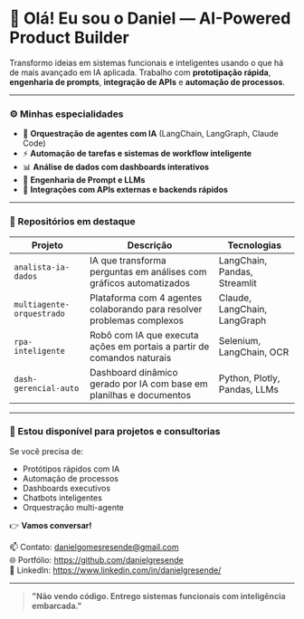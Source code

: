 # 👋 Olá! Eu sou o Daniel — AI-Powered Product Builder

Transformo ideias em sistemas funcionais e inteligentes usando o que há de mais avançado em IA aplicada. Trabalho com **prototipação rápida**, **engenharia de prompts**, **integração de APIs** e **automação de processos**.

---

### ⚙️ Minhas especialidades

- 🤖 **Orquestração de agentes com IA** (LangChain, LangGraph, Claude Code)
- ⚡ **Automação de tarefas e sistemas de workflow inteligente**
- 📊 **Análise de dados com dashboards interativos**
- 🧠 **Engenharia de Prompt e LLMs**
- 🔌 **Integrações com APIs externas e backends rápidos**

---

### 📁 Repositórios em destaque

| Projeto | Descrição | Tecnologias |
|--------|-----------|-------------|
| `analista-ia-dados` | IA que transforma perguntas em análises com gráficos automatizados | LangChain, Pandas, Streamlit |
| `multiagente-orquestrado` | Plataforma com 4 agentes colaborando para resolver problemas complexos | Claude, LangChain, LangGraph |
| `rpa-inteligente` | Robô com IA que executa ações em portais a partir de comandos naturais | Selenium, LangChain, OCR |
| `dash-gerencial-auto` | Dashboard dinâmico gerado por IA com base em planilhas e documentos | Python, Plotly, Pandas, LLMs |

---

### 💼 Estou disponível para projetos e consultorias

Se você precisa de:
- Protótipos rápidos com IA
- Automação de processos
- Dashboards executivos
- Chatbots inteligentes
- Orquestração multi-agente

👉 **Vamos conversar!**

📫 Contato: danielgomesresende@gmail.com  
🌐 Portfólio: https://github.com/danielgresende  
🔗 LinkedIn: https://www.linkedin.com/in/danielgresende/

---

> **"Não vendo código. Entrego sistemas funcionais com inteligência embarcada."**

